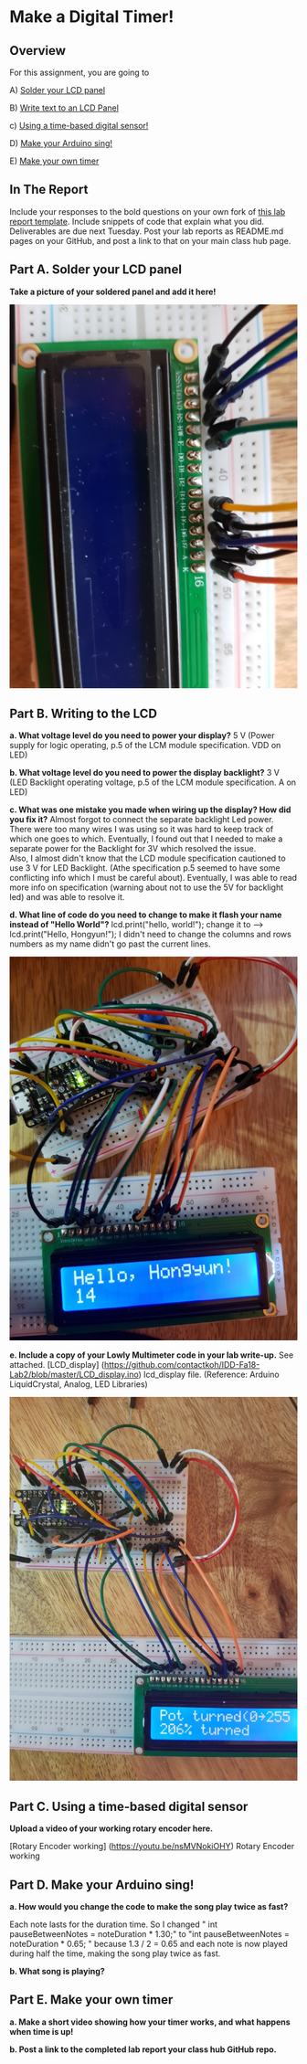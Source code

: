# Make a Digital Timer!
 
## Overview
For this assignment, you are going to 

A) [Solder your LCD panel](#part-a-solder-your-lcd-panel)

B) [Write text to an LCD Panel](#part-b-writing-to-the-lcd) 

c) [Using a time-based digital sensor!](#part-c-using-a-time-based-digital-sensor)

D) [Make your Arduino sing!](#part-d-make-your-arduino-sing)

E) [Make your own timer](#part-e-make-your-own-timer) 
 
## In The Report
Include your responses to the bold questions on your own fork of [this lab report template](https://github.com/FAR-Lab/IDD-Fa18-Lab2). Include snippets of code that explain what you did. Deliverables are due next Tuesday. Post your lab reports as README.md pages on your GitHub, and post a link to that on your main class hub page.

## Part A. Solder your LCD panel

**Take a picture of your soldered panel and add it here!**

![alt text](https://github.com/contactkoh/IDD-Fa18-Lab2/blob/master/solder.jpg)

## Part B. Writing to the LCD
 
 
**a. What voltage level do you need to power your display?**
   5 V (Power supply for logic operating, p.5 of the LCM module specification. VDD on LED)
   
**b. What voltage level do you need to power the display backlight?**
   3 V  (LED Backlight operating voltage, p.5 of the LCM module specification. A on LED) 
   
**c. What was one mistake you made when wiring up the display? How did you fix it?**
   Almost forgot to connect the separate backlight Led power. There were too many wires I was using so it was hard to keep track of which one goes to which. Eventually, I found out that I needed to make a separate power for the Backlight for 3V which resolved the issue.  
   Also, I almost didn't know that the LCD module specification cautioned to use 3 V for LED Backlight. (Athe specification p.5 seemed to have some conflicting info which I must be careful about). Eventually, I was able to read more info on specification (warning about not to use the 5V for backlight led) and was able to resolve it. 
   
**d. What line of code do you need to change to make it flash your name instead of "Hello World"?**
      lcd.print("hello, world!");  change it to -->   lcd.print("Hello, Hongyun!"); 
      I didn't need to change the columns and rows numbers as my name didn't go past the current lines.
      
![alt text](https://github.com/contactkoh/IDD-Fa18-Lab2/blob/master/lcd_name.jpg)
      
**e. Include a copy of your Lowly Multimeter code in your lab write-up.**
 See attached. [LCD_display] (https://github.com/contactkoh/IDD-Fa18-Lab2/blob/master/LCD_display.ino) lcd_display file.
(Reference:  Arduino LiquidCrystal, Analog, LED Libraries)

![alt text](https://github.com/contactkoh/IDD-Fa18-Lab2/blob/master/multimeter.jpg)


## Part C. Using a time-based digital sensor

**Upload a video of your working rotary encoder here.**

[Rotary Encoder working] (https://youtu.be/nsMVNokiOHY) Rotary Encoder working


## Part D. Make your Arduino sing!

**a. How would you change the code to make the song play twice as fast?**

Each note lasts for the duration time. So I changed " int pauseBetweenNotes = noteDuration * 1.30;"  to 
    "int pauseBetweenNotes = noteDuration * 0.65; " because 1.3 / 2 = 0.65 and each note is now played during half the time, making the song play twice as fast. 

 
**b. What song is playing?**


## Part E. Make your own timer

**a. Make a short video showing how your timer works, and what happens when time is up!**

**b. Post a link to the completed lab report your class hub GitHub repo.**
